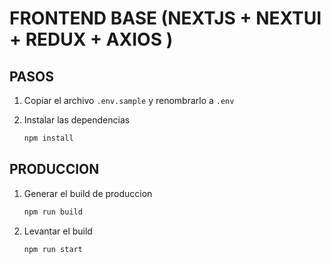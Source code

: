 # FRONTEND BASE (NEXTJS + NEXTUI + REDUX + AXIOS )

## PASOS

1. Copiar el archivo `.env.sample` y renombrarlo a `.env`
2. Instalar las dependencias

   ```bash
   npm install
   ```

## PRODUCCION

1. Generar el build de produccion

   ```bash
   npm run build
   ```

2. Levantar el build

   ```bash
   npm run start
   ```
